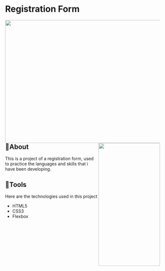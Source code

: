 # Registration Form

<img src="https://ik.imagekit.io/mrsmatheus/New_Folder/formpage_HakCNT-Rvu.png?ik-sdk-version=javascript-1.4.3&updatedAt=1654657149925" align="left" height="400" width="560" />
<img src="https://ik.imagekit.io/mrsmatheus/New_Folder/IDEALIMG_2l8EBfcz6.png?ik-sdk-version=javascript-1.4.3&updatedAt=1654660951815" align="right" height="400" width="200" />
 
  
  
  ## 📖About

This is a project of a registration form, used to practice 
the languages and skills that i have been developing.

## 🔨Tools

Here are the technologies used in this project

- HTML5
- CSS3
- Flexbox






       
       
       
       
       
       
       
       
       
       
       
       
       
       
       
       
       
       
       
       
       
       
       
       
       


